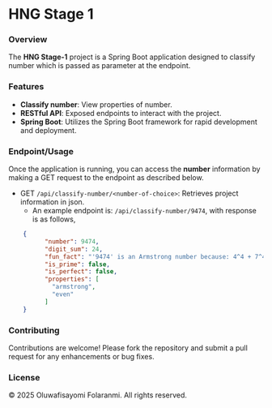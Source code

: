 # HNG Stage 1

### Overview

The **HNG Stage-1** project is a Spring Boot application designed to classify number which is passed as parameter at the endpoint.

### Features

+ **Classify number**: View properties of number.
+ **RESTful API**: Exposed endpoints to interact with the project.
+ **Spring Boot**: Utilizes the Spring Boot framework for rapid development and deployment.

### Endpoint/Usage

Once the application is running, you can access the **number** information by making a GET request to the endpoint as described below.

+ GET `/api/classify-number/<number-of-choice>`: Retrieves project information in json.
  - An example endpoint is: `/api/classify-number/9474`, with response is as follows,

```json
    {
          "number": 9474,
          "digit_sum": 24,
          "fun_fact": "'9474' is an Armstrong number because: 4^4 + 7^4 + 4^4 + 9^4 = 9474.0",
          "is_prime": false,
          "is_perfect": false,
          "properties": [
            "armstrong",
            "even"
          ]
    }
```

### Contributing
Contributions are welcome! Please fork the repository and submit a pull request for any enhancements or bug fixes.

### License

&copy; 2025 Oluwafisayomi Folaranmi. All rights reserved.
